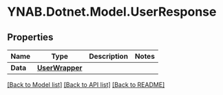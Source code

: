# YNAB.Dotnet.Model.UserResponse
## Properties

Name | Type | Description | Notes
------------ | ------------- | ------------- | -------------
**Data** | [**UserWrapper**](UserWrapper.md) |  | 

[[Back to Model list]](../README.md#documentation-for-models) [[Back to API list]](../README.md#documentation-for-api-endpoints) [[Back to README]](../README.md)

